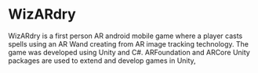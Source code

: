 # WizARdry

WizARdry is a first person AR android mobile game where a player casts spells using an AR Wand creating from AR image tracking technology. The game was developed using Unity and C#. ARFoundation and ARCore Unity packages are used to extend and develop games in Unity,